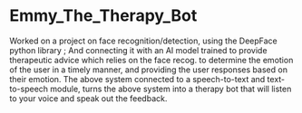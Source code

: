 # Emmy_The_Therapy_Bot
Worked on a project on face recognition/detection, using the DeepFace python library ;
And connecting it with an AI model trained to provide therapeutic advice which relies on the face recog. to determine the emotion of the user in a timely manner, and providing the user responses based on their emotion.
The above system connected to a speech-to-text and text-to-speech module, turns the above system into a therapy bot that will listen to your voice and speak out the feedback. 
